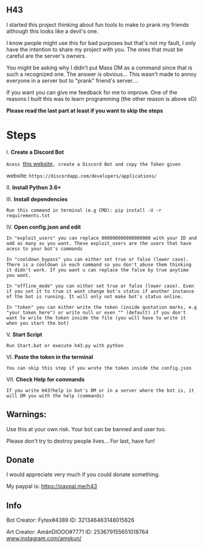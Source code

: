 ## H43

I started this project thinking about fun tools to make to prank my friends although this looks like a devil's one.

I know people might use this for bad purposes but that's not my fault, I only have the intention to share my project with you. The ones that must be careful are the server's owners.

You might be asking why I didn't put Mass DM as a command since that is such a recognized one. The answer is obvious... This wasn't made to annoy everyone in a server but to "prank" friend's server....

If you want you can give me feedback for me to improve. One of the reasons I built this was to learn programming (the other reason is above xD)

**Please read the last part at least if you want to skip the steps** 

# Steps

I. **Create a Discord Bot**

```Acess ```[this website](https://discordapp.com/developers/applications/)```, create a Discord Bot and copy the Token given```

website: ```https://discordapp.com/developers/applications/```

II. **Install Python 3.6+**

III. **Install dependencies**

```Run this command in terminal (e.g CMD): pip install -U -r requirements.txt```

IV. **Open config.json and edit**

```In "exploit_users" you can replace 000000000000000000 with your ID and add as many as you want. These exploit_users are the users that have acess to your bot's commands```

```In "cooldown_bypass" you can either set true or false (lower case). There is a cooldown in each command so you don't abuse them thinking it didn't work. If you want u can replace the false by true anytime you want.```

```In "offline_mode" you can either set true or false (lower case). Even if you set it to true it wont change bot's status if another instance of the bot is running. It will only not make bot's status online.```

```In "token" you can either write the token (inside quotation marks, e.g "your_token_here") or write null or even "" (default) if you don't want to write the token inside the file (you will have to write it when you start the bot)```


V. **Start Script**

```Run Start.bat or execute h43.py with python```

VI. **Paste the token in the terminal**

```You can skip this step if you wrote the token inside the config.json```

VII. **Check Help for commands**

```If you write H43?help in bot's DM or in a server where the bot is, it will DM you with the help (commands)```

## Warnings:
Use this at your own risk. Your bot can be banned and user too.

Please don't try to destroy people lives... 
For last, have fun!

## Donate
I would appreciate very much if you could donate something.

My paypal is: https://paypal.me/h43

## Info

Bot Creator: Fytex#4389     ID: 321346463148015626

Art Creator: AmânDIOOO#7771 ID: 253679155651018764        www.instagram.com/amskun/



